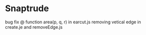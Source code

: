 # Snaptrude

bug fix @ function area(p, q, r) in earcut.js
removing vetical edge in create.je and removeEdge.js 
